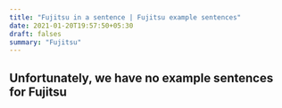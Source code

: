 ```yaml
---
title: "Fujitsu in a sentence | Fujitsu example sentences"
date: 2021-01-20T19:57:50+05:30
draft: falses
summary: "Fujitsu"
---
```

## Unfortunately, we have no example sentences for Fujitsu                 
